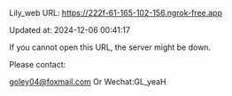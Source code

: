 Lily_web URL: https://222f-61-165-102-156.ngrok-free.app

Updated at: 2024-12-06 00:41:17

If you cannot open this URL, the server might be down.

Please contact: 

goley04@foxmail.com Or Wechat:GL_yeaH